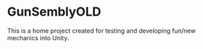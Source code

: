 # GunSemblyOLD
This is a home project created for testing and developing fun/new mechanics into Unity.
